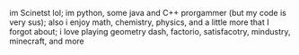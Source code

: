 im Scinetst lol; im python, some java and C++ prorgammer (but my code is very sus); also i enjoy math, chemistry, physics, and a little more that I forgot about; i love playing geometry dash, factorio, satisfacotry, mindustry, minecraft, and more
